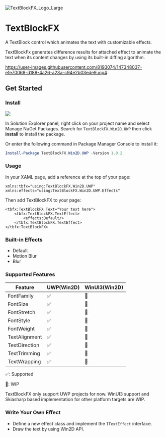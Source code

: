 ![TextBlockFX_Logo_Large](https://user-images.githubusercontent.com/8193074/147546728-6149baa5-a4b1-4c4a-bcc3-01946f741e5b.png)

# TextBlockFX

A TextBlock control which animates the text with customizable effects.

TextBlockFx generates difference results for attached effect to animate the text when its content changes by using its built-in diffing algorithm.


https://user-images.githubusercontent.com/8193074/147348037-efe70068-d188-4a26-a23a-c94e2b03ede9.mp4


## Get Started

### Install

![](https://img.shields.io/nuget/v/TextBlockFX.Win2D.UWP?style=flat-square)

In Solution Explorer panel, right click on your project name and select Manage NuGet Packages. Search for `TextBlockFX.Win2D.UWP` then click **install** to install the package.

Or enter the following command in Package Manager Console to install it:

```powershell
Install-Package TextBlockFX.Win2D.UWP -Version 1.0.2
```

### Usage

In your XAML page, add a reference at the top of your page:

```xaml
xmlns:tbfx="using:TextBlockFX.Win2D.UWP"
xmlns:effects="using:TextBlockFX.Win2D.UWP.Effects"
```

Then add TextBlockFX to your page:

```xaml
<tbfx:TextBlockFX Text="Your text here">
    <tbfx:TextBlockFX.TextEffect>
        <effects:Default/>
    </tbfx:TextBlockFX.TextEffect>
</tbfx:TextBlockFX>
```

### Built-in Effects

* Default
* Motion Blur
* Blur

### Supported Features

| Feature              	| UWP(Win2D) 	| WinUI3(Win2D) 	|
|----------------------	|------------	|---------------	|
|     FontFamily       	| ✅          	| 🚧             	|
|     FontSize         	| ✅          	| 🚧             	|
|     FontStretch      	| ✅          	| 🚧             	|
|     FontStyle        	| ✅          	| 🚧             	|
|     FontWeight       	| ✅          	| 🚧             	|
|     TextAlignment    	| ✅          	| 🚧             	|
|     TextDirection    	| ✅          	| 🚧             	|
|     TextTrimming     	| ✅          	| 🚧             	|
|     TextWrapping     	| ✅          	| 🚧             	|

✅: Supported

🚧: WIP

TextBlockFX only support UWP projects for now. WinUI3 support and Skiasharp based implementation for other platform targets are WIP.

### Write Your Own Effect

* Define a new effect class and implement the `ITextEffect` interface.
* Draw the text by using Win2D API.

